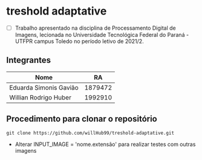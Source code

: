 # treshold adaptative


- [ ] Trabalho apresentado na disciplina de Processamento Digital de Imagens, lecionada no Universidade Tecnológica Federal do Paraná - UTFPR campus Toledo no período letivo de 2021/2.

## Integrantes

|Nome| RA |
|--|--|
| Eduarda Simonis Gavião | 1879472 |
|Willian Rodrigo Huber | 1992910|

## Procedimento para clonar o repositório

    git clone https://github.com/willHub99/treshold-adaptative.git

 - Alterar INPUT_IMAGE  =  'nome.extensão' para realizar testes com outras imagens
